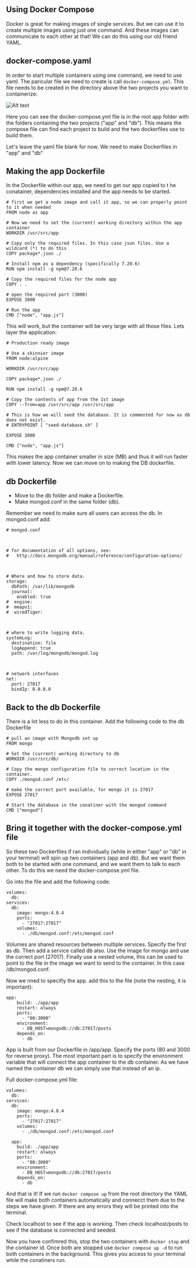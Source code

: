 ## Using Docker Compose

Docker is great for making images of single services. But we can use it to create multiple images using just one command. And these images can communicate to each other at that! We can do this using our old friend YAML.

## docker-compose.yaml

In order to start multiple containers using one command, we need to use yaml. The paricular file we need to create is call `docker-compose.yml`. This file needs to be created in the directory above the two projects you want to containerize:

![Alt text](/images/docker-compose-structure.jpg "Proper file structure for docker-compose.yml")

Here you can see the docker-compose.yml file is in the root app folder with the folders containing the two projects ("app" and "db"). This means the compose file can find each project to build and the two dockerfiles use to build them.

Let's leave the yaml file blank for now. We need to make Dockerfiles in "app" and "db"

## Making the app Dockerfile

In the Dockerfile within our app, we need to get our app copied to t he conatainer, dependencies installed and the app needs to be started.

```
# first we get a node image and call it app, so we can properly point to it when needed
FROM node as app

# Now we need to set the (current) working directory within the app container
WORKDIR /usr/src/app

# Copy only the required files. In this case json files. Use a wildcard (*) to do this 
COPY package*.json ./

# Install npm as a dependency (specifically 7.20.6)
RUN npm install -g npm@7.20.6

# Copy the required files for the node app
COPY . .

# open the required port (3000)
EXPOSE 3000

# Run the app
CMD ["node", "app.js"]
```

This will work, but the container will be very large with all those files. Lets layer the application:

```
# Production ready image

# Use a skinnier image
FROM node:alpine

WORKDIR /usr/src/app

COPY package*.json ./

RUN npm install -g npm@7.20.6

# Copy the contents of app from the 1st image
COPY --from=app /usr/src/app /usr/src/app

# This is how we will seed the database. It is commented for now as db does not exist.
# ENTRYPOINT [ "seed-database.sh" ]

EXPOSE 3000

CMD ["node", "app.js"]
```

This makes the app container smaller in size (MB) and thus it will run faster with lower latency. Now we can move on to making the DB dockerfile.

## db Dockerfile

- Move to the db folder and make a Dockerfile.
- Make mongod.conf in the same folder (db).

Remember we need to make sure all users can access the db. In mongod.conf add:
```
# mongod.conf



# for documentation of all options, see:
#   http://docs.mongodb.org/manual/reference/configuration-options/



# Where and how to store data.
storage:
  dbPath: /var/lib/mongodb
  journal:
    enabled: true
#  engine:
#  mmapv1:
#  wiredTiger:



# where to write logging data.
systemLog:
  destination: file
  logAppend: true
  path: /var/log/mongodb/mongod.log



# network interfaces
net:
  port: 27017
  bindIp: 0.0.0.0
```
## Back to the db Dockerfile

There is a lot less to do in this container. Add the following code to the db Dockerfile

```
# pull an image with Mongodb set up
FROM mongo

# Set the (current) working directory to db
WORKDIR /usr/src/db/

# Copy the mongo configuration file to correct location in the container. 
COPY ./mongod.conf /etc/

# make the correct port available, for mongo it is 27017
EXPOSE 27017

# Start the database in the conatiner with the mongod command
CMD ["mongod"]
```

## Bring it together with the docker-compose.yml file

So these two Dockerfiles if ran individually (while in either "app" or "db" in your terminal) will spin up two containers (app and db). But we want them both to be started with one command, and we want them to talk to each other. To do this we need the docker-compose.yml file.

Go into the file and add the following code:
```
volumes:
  db:
services:
  db:
    image: mongo:4.0.4
    ports:
      - "27017:27017"
    volumes:
      - ./db/mongod.conf:/etc/mongod.conf
```
Volumes are shared resources between multiple services. Specify the first as db. Then add a service called db also. Use the image for mongo and use the correct port (27017). Finally use a nested volume, this can be used to point to the file in the image we want to send to the container. In this case /db/mongod.conf.

Now we nned to specifiy the app. add this to the file (note the nesting, it is important):
```
app:
    build: ./app/app
    restart: always
    ports:
      - "80:3000"
    environment:
      - DB_HOST=mongodb://db:27017/posts
    depends_on:
      - db
```

App is built from our Dockerfile in /app/app. Specify the ports (80 and 3000 for reverse proxy). The most important part is to specify the environment variable that will connect the app container to the db container. As we have named the container db we can simply use that instead of an ip.

Full docker-compose.yml file:
```
volumes:
  db:
services:
  db:
    image: mongo:4.0.4
    ports:
      - "27017:27017"
    volumes:
      - ./db/mongod.conf:/etc/mongod.conf

  app:
    build: ./app/app
    restart: always
    ports:
      - "80:3000"
    environment:
      - DB_HOST=mongodb://db:27017/posts
    depends_on:
      - db
```

And that is it! If we run `docker compose up` from the root directory the YAML file will make both containers automatically and connecct them due to the steps we have given. If there are any errors they will be printed into the terminal. 

Check localhost to see if the app is working. Then check localhost/posts to see if the database is connected and seeded.

Now you have confimred this, stop the two containers with `docker stop` and the container id. Once both are stopped use `docker compose up -d` to run both containers in the background. This gives you access to your terminal while the conatiners run.